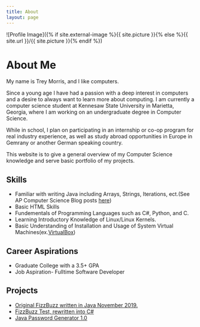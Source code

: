 ```yaml
---
title: About
layout: page
---
```

![Profile Image]({% if site.external-image %}{{ site.picture }}{% else %}{{ site.url }}/{{ site.picture }}{% endif %})

<h1>About Me</h1>

<p>My name is Trey Morris, and I like computers.</p>

<p> Since a young age I have had a passion with a deep interest in computers and a desire to always want to learn more about computing. I am currently a computer science student at Kennesaw State University in Marietta, Georgia, where I am working on an undergraduate degree in Computer Science.</p>

<p> While in school, I plan on participating in an internship or co-op program for real industry experience, as well as study abroad opportunities in Europe in Gemrany or another German speaking country.</p>

<p> This website is to give a general overview of my Computer Science knowledge and serve basic portfolio of my projects.</p>
                
    

<h2>Skills</h2>

<ul class="skill-list">
	<li>Familiar with writing Java including Arrays, Strings, Iterations, ect.(See AP Computer Science Blog posts <a href="https://treybmorris.github.io/blog/">here</a>)</li>
	<li>Basic HTML Skills</li>
	<li>Fundementals of Programming Languages such as C#, Python, and C.</li>
	<li>Learning Introductory Knowledge of Linux/Linux Kernels.</li>
	<li>Basic Understanding of Installation and Usage of System Virtual Machines(ex.<a href="https://www.virtualbox.org/">VirtualBox</a>)</li>
	
	
</ul>
<h2>Career Aspirations</h2>

<ul class="career-aspirations">
	<li>Graduate College with a 3.5+ GPA</li>
	<li>Job Aspiration- Fulltime Software Developer</li>	
</ul>
<h2>Projects</h2>

<ul>
	<li><a href="https://github.com/TreyBMorris/FizzBuzz">Original FizzBuzz written in Java November 2019.</a></li>
	<li><a href="https://github.com/TreyBMorris/FizzBuzzCSharp">FizzBuzz Test, rewritten into C#</a></li>
	<li><a href="https://github.com/TreyBMorris/Password-Generator-Java">Java Password Generator 1.0</a></li>
	
	
</ul>



